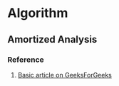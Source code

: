 # Algorithm
## Amortized Analysis
### Reference
1. [Basic article on GeeksForGeeks](https://www.geeksforgeeks.org/analysis-algorithm-set-5-amortized-analysis-introduction/)